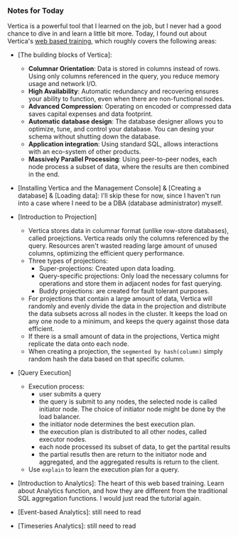 ### Notes for Today

Vertica is a powerful tool that I learned on the job, but I never had a good chance to dive in and learn a little bit more. Today, I found out about Vertica's [web based training], which roughly covers the following areas:

* [The building blocks of Vertica]:
	* **Columnar Orientation**: Data is stored in columns instead of rows. Using only columns referenced in the query, you reduce memory usage and network I/O.
	* **High Availability**: Automatic redundancy and recovering ensures your ability to function, even when there are non-functional nodes.
	* **Advanced Compression**: Operating on encoded or compressed data saves capital expenses and data footprint.
	* **Automatic database design**: The database designer allows you to optimize, tune, and control your database. You can desing your schema without shutting down the database.
	* **Application integration**: Using standard SQL, allows interactions with an eco-system of other products.
	* **Massively Parallel Processing**: Using peer-to-peer nodes, each node process a subset of data, where the results are then combined in the end.

* [Installing Vertica and the Management Console] & [Creating a database] & [Loading data]: I'll skip these for now, since I haven't run into a case where I need to be a DBA (database administrator) myself. 
 
* [Introduction to Projection]
	* Vertica stores data in columnar format (unlike row-store databases), called proejctions. Vertica reads only the columns referenced by the query. Resources aren't wasted reading large amount of unused columns, optimizing the efficient query performance.
	* Three types of projections:
		* Super-projections: Created upon data loading.
		* Query-specific projections: Only load the necessary columns for operations and store them in adjacent nodes for fast querying.
		* Buddy projections: are created for fault tolerant purposes.
	* For projections that contain a large amount of data, Vertica will randomly and evenly divide the data in the projection and distribute the data subsets across all nodes in the cluster. It keeps the load on any one node to a minimum, and keeps the query against those data efficient.
	* If there is a small amount of data in the projections, Vertica might replicate the data onto each node.
	* When creating a projection, the `segmented by hash(column)` simply random hash the data based on that specific column.

* [Query Execution]
	* Execution process:
		* user submits a query
		* the query is submit to any nodes, the selected node is called initiator node. The choice of initiator node might be done by the load balancer.
		* the initiator node determines the best execution plan.
		* the execution plan is distributed to all other nodes, called executor nodes.
		* each node processed its subset of data, to get the partital results
		* the partial resutls then are return to the initiator node and aggregated, and the aggregated results is return to the client.
	* Use `explain` to learn the execution plan for a query.
	

* [Introduction to Analytics]: The heart of this web based training. Learn about Analytics function, and how they are different from the traditional SQL aggregation functions. I would just read the tutorial again.

* [Event-based Analytics]: still need to read

* [Timeseries Analytics]: still need to read


[web based training]: http://www.vertica.com/customer-experience/wbt/